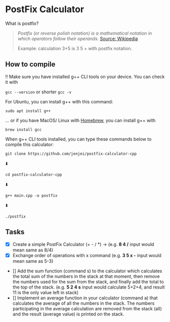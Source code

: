 # PostFix Calculator

What is postfix?

> *Postfix (or reverse polish notation) is a mathematical notation in which operators follow their operands.* [Source: Wikipedia](https://en.wikipedia.org/wiki/Reverse_Polish_notation)
>
> Example: calculation 3+5 is 3 5 + with postfix notation.


## How to compile

:bangbang: Make sure you have installed g++ CLI tools on your device.
You can check it with

```gcc --version``` or shorter ```gcc -v```

For Ubuntu, you can install g++ with this command:

```sudo apt install g++```

... or if you have MacOS/ Linux with [Homebrew](https://brew.sh), you can install g++ with

```brew install gcc```

When g++ CLI tools installed, you can type these commands below to compile this calculator:

```git clone https://github.com/jenjei/postfix-calculator-cpp```

:arrow_down:

```cd postfix-calculator-cpp```

:arrow_down:

```g++ main.cpp -o postfix```

:arrow_down:

```./postfix```

## Tasks

- [x] Create a simple PostFix Calculator (+ - / *) -> (e.g. **8 4 /** input would mean same as 8/4) <br/>
- [x] Exchange order of operations with x command (e.g. **3 5 x -** input would mean same as 5-3)<br/>
- [] Add the sum function (command s) to the calculator which calculates the total sum of the numbers in the stack at that moment, then remove the numbers used for the sum from the stack, and finally add the total to the top of the stack. (e.g. **5 2 4 s** input would calculate 5+2+4, and result 11 is the only value left in stack) <br/>
- [] Implement an average function in your calculator (command a) that calculates the average of all the numbers in the stack. The numbers participating in the average calculation are removed from the stack (all) and the result (average value) is printed on the stack. <br/>
